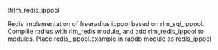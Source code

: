 #rlm_redis_ippool

Redis implementation of freeradius ippool based on rlm_sql_ippool.
Complile radius with rlm_redis module, and add rlm_redis_ippool to modules.
Place redis_ippool.example in raddb module as redis_ippool
